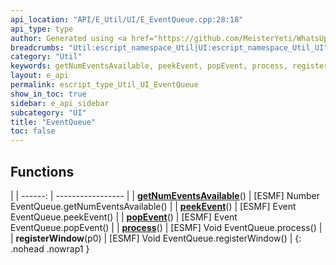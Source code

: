 ```yaml
---
api_location: "API/E_Util/UI/E_EventQueue.cpp:28:18"
api_type: type
author: Generated using <a href="https://github.com/MeisterYeti/WhatsUpDoc">WhatsUpDoc</a>
breadcrumbs: "Util:escript_namespace_Util|UI:escript_namespace_Util_UI"
category: "Util"
keywords: getNumEventsAvailable, peekEvent, popEvent, process, registerWindow
layout: e_api
permalink: escript_type_Util_UI_EventQueue
show_in_toc: true
sidebar: e_api_sidebar
subcategory: "UI"
title: "EventQueue"
toc: false
---
```


## Functions

|
| ------: | ----------------- |
| **[getNumEventsAvailable](classUtil_1_1UI_1_1EventQueue#classUtil_1_1UI_1_1EventQueue_1a03e6797c98493167b544c20c47aad272)**() | [ESMF] Number EventQueue.getNumEventsAvailable() |
| **[peekEvent](classUtil_1_1UI_1_1EventQueue#classUtil_1_1UI_1_1EventQueue_1a5f4f8d5626a674902f501c4b20918919)**() | [ESMF] Event EventQueue.peekEvent() |
| **[popEvent](classUtil_1_1UI_1_1EventQueue#classUtil_1_1UI_1_1EventQueue_1a383f9b5ed7dfdf2076964a9c3651b61d)**() | [ESMF] Event EventQueue.popEvent() |
| **[process](classUtil_1_1UI_1_1EventQueue#classUtil_1_1UI_1_1EventQueue_1a6673bc50781be1f3dbda43cfa2fe98b6)**() | [ESMF] Void EventQueue.process() |
| **registerWindow**(p0) | [ESMF] Void EventQueue.registerWindow() |
{: .nohead .nowrap1 }
